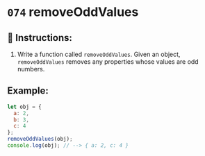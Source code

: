 # `074` removeOddValues

## 📝 Instructions:

1. Write a function called `removeOddValues`. Given an object, `removeOddValues` removes any properties whose values are odd numbers.

## Example:

```Javascript
let obj = {
  a: 2,
  b: 3,
  c: 4
};
removeOddValues(obj);
console.log(obj); // --> { a: 2, c: 4 }
```